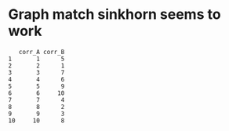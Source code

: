 # Graph match sinkhorn seems to work

       corr_A corr_B
    1       1      5
    2       2      1
    3       3      7
    4       4      6
    5       5      9
    6       6     10
    7       7      4
    8       8      2
    9       9      3
    10     10      8

